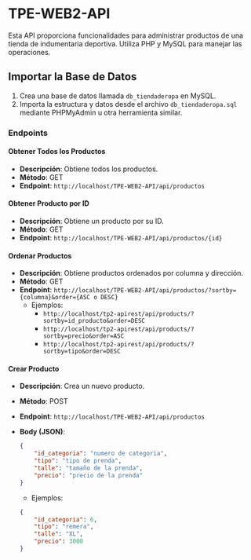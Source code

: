 # TPE-WEB2-API

Esta API proporciona funcionalidades para administrar productos de una tienda de indumentaria deportiva. Utiliza PHP y MySQL para manejar las operaciones.

## Importar la Base de Datos
1. Crea una base de datos llamada `db_tiendaderopa` en MySQL.
2. Importa la estructura y datos desde el archivo `db_tiendaderopa.sql` mediante PHPMyAdmin u otra herramienta similar.

### Endpoints

#### Obtener Todos los Productos
- **Descripción**: Obtiene todos los productos.
- **Método**: GET
- **Endpoint**: `http://localhost/TPE-WEB2-API/api/productos`

#### Obtener Producto por ID
- **Descripción**: Obtiene un producto por su ID.
- **Método**: GET
- **Endpoint**: `http://localhost/TPE-WEB2-API/api/productos/{id}`

#### Ordenar Productos
- **Descripción**: Obtiene productos ordenados por columna y dirección.
- **Método**: GET
- **Endpoint**: `http://localhost/TPE-WEB2-API/api/productos/?sortby={columna}&order={ASC o DESC}`
    - Ejemplos:
        - `http://localhost/tp2-apirest/api/products/?sortby=id_producto&order=DESC`
        - `http://localhost/tp2-apirest/api/products/?sortby=precio&order=ASC`
        - `http://localhost/tp2-apirest/api/products/?sortby=tipo&order=DESC`

#### Crear Producto
- **Descripción**: Crea un nuevo producto.
- **Método**: POST
- **Endpoint**: `http://localhost/TPE-WEB2-API/api/productos`
- **Body (JSON)**: 
    ```json
    {
        "id_categoria": "numero de categoria",
        "tipo": "tipo de prenda",
        "talle": "tamaño de la prenda",
        "precio": "precio de la prenda"
    }
    ```

    - Ejemplos:
    ```json
    {
        "id_categoria": 6,
        "tipo": "remera",
        "talle": "XL",
        "precio": 3000
    }
    ```



